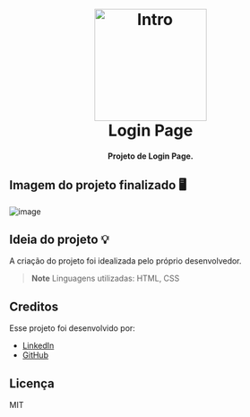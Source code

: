 
<h1 align="center">
  <br>
  <img src="https://user-images.githubusercontent.com/90341044/190321784-e10cb03b-eaa8-4419-9f7e-a37b0ecf9218.png" alt="Intro" width="200">
  <br>
  Login Page
  <br>
</h1>

<h4 align="center">Projeto de Login Page.</h4>


## Imagem do projeto finalizado 🖥️
![image](https://user-images.githubusercontent.com/90341044/190322099-84a2e106-d9b6-4dfb-8d34-10b666893b11.png)


## Ideia do projeto 💡
A criação do projeto foi idealizada pelo próprio desenvolvedor.


> **Note**
> Linguagens utilizadas: HTML, CSS



## Creditos

Esse projeto foi desenvolvido por:

- [LinkedIn](https://www.linkedin.com/in/pedroherna/)
- [GitHub](https://github.com/PedroHerna)

## Licença

MIT
